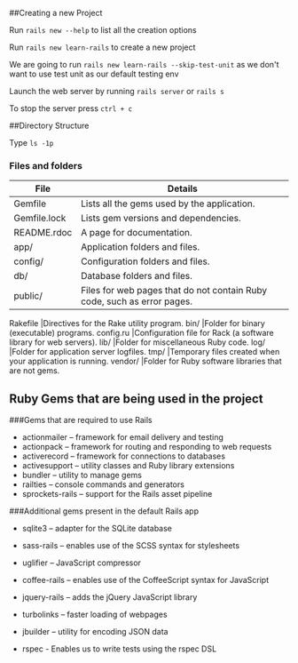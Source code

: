 ##Creating a new Project

Run `rails new --help` to list all the creation options

Run `rails new learn-rails` to create a new project

We are going to run `rails new learn-rails --skip-test-unit` as we don't want to use test unit as our default testing env

Launch the web server by running `rails server` or `rails s`

To stop the server press `ctrl + c`

##Directory Structure

Type `ls -1p`

### Files and folders

File | Details
-----|--------
Gemfile| Lists all the gems used by the application.
Gemfile.lock | Lists gem versions and dependencies.
README.rdoc | A page for documentation.
app/ | Application folders and files.
config/ |Configuration folders and files.
db/ |Database folders and files.
public/ |Files for web pages that do not contain Ruby code, such as error pages.

Rakefile |Directives for the Rake utility program.
bin/ |Folder for binary (executable) programs.
config.ru |Configuration file for Rack (a software library for web servers).
lib/ |Folder for miscellaneous Ruby code.
log/ |Folder for application server logfiles.
tmp/ |Temporary files created when your application is running.
vendor/ |Folder for Ruby software libraries that are not gems.


## Ruby Gems that are being used in the project

###Gems that are required to use Rails

* actionmailer – framework for email delivery and testing
* actionpack – framework for routing and responding to web requests
* activerecord – framework for connections to databases
* activesupport – utility classes and Ruby library extensions
* bundler – utility to manage gems
* railties – console commands and generators
* sprockets-rails – support for the Rails asset pipeline

###Additional gems present in the default Rails app

* sqlite3 – adapter for the SQLite database
* sass-rails – enables use of the SCSS syntax for stylesheets
* uglifier – JavaScript compressor
* coffee-rails – enables use of the CoffeeScript syntax for JavaScript
* jquery-rails – adds the jQuery JavaScript library
* turbolinks – faster loading of webpages
* jbuilder – utility for encoding JSON data

* rspec - Enables us to write tests using the rspec DSL
